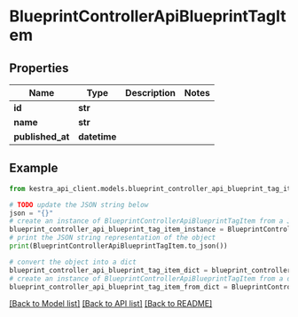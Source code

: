 # BlueprintControllerApiBlueprintTagItem


## Properties

Name | Type | Description | Notes
------------ | ------------- | ------------- | -------------
**id** | **str** |  | 
**name** | **str** |  | 
**published_at** | **datetime** |  | 

## Example

```python
from kestra_api_client.models.blueprint_controller_api_blueprint_tag_item import BlueprintControllerApiBlueprintTagItem

# TODO update the JSON string below
json = "{}"
# create an instance of BlueprintControllerApiBlueprintTagItem from a JSON string
blueprint_controller_api_blueprint_tag_item_instance = BlueprintControllerApiBlueprintTagItem.from_json(json)
# print the JSON string representation of the object
print(BlueprintControllerApiBlueprintTagItem.to_json())

# convert the object into a dict
blueprint_controller_api_blueprint_tag_item_dict = blueprint_controller_api_blueprint_tag_item_instance.to_dict()
# create an instance of BlueprintControllerApiBlueprintTagItem from a dict
blueprint_controller_api_blueprint_tag_item_from_dict = BlueprintControllerApiBlueprintTagItem.from_dict(blueprint_controller_api_blueprint_tag_item_dict)
```
[[Back to Model list]](../README.md#documentation-for-models) [[Back to API list]](../README.md#documentation-for-api-endpoints) [[Back to README]](../README.md)


